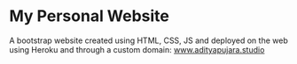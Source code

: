 # My Personal Website
A bootstrap website created using HTML, CSS, JS and deployed on the web using Heroku and through a custom domain: www.adityapujara.studio
